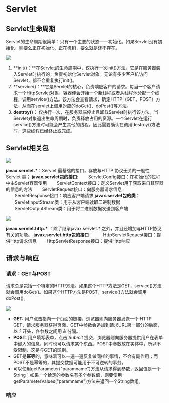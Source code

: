 # Servlet

## Servlet生命周期

Servlet的生命周期很简单：只有一个主要的状态——初始化。如果Servlet没有初始化，则要么正在初始化、正在撤销，要么就是还不存在。

![](http://ww1.sinaimg.cn/large/82c8e86egy1fdfhu9y4loj20jx0bs3zi)

1. **init()：**在Servlet的生命周期中，仅执行一次init()方法。它是在服务器装入Servlet时执行的，负责初始化Servlet对象。无论有多少客户机访问Servlet，都不会重复执行init()。
2. **service()：**它是Servlet的核心，负责响应客户的请求。每当一个客户请求一个HttpServlet对象，容器便会开始一个新线程或者从线程池分配一个线程，调用service()方法。该方法会查看请求，确定HTTP（GET、POST）方法，从而在servlet上调用对应的doGet()、doPost()等方法。
3. **destroy()：** 仅执行一次，在服务器端停止且卸载Servlet时执行该方法。当Servlet对象退出生命周期时，负责释放占用的资源。一个Servlet在运行service()方法时可能会产生其他的线程，因此需要确认在调用destroy()方法时，这些线程已经终止或完成。

## Servlet相关包

![](http://ww1.sinaimg.cn/large/82c8e86egy1fdlnrah12fj20go0830ta)

**javax.servlet.\***：Servlet 最基础的接口，存放与HTTP 协议无关的一般性Servlet 类；
**javax.servlet包的接口**:
　　ServletConfig接口：在初始化的过程中由Servlet容器使用
　　ServletContext接口：定义Servlet用于获取来自其容器的信息的方法
　　ServletRequest接口：向服务器请求信息
　　ServletResponse接口：响应客户端请求
**javax.servlet包的类**：
　　ServletInputStream类：用于从客户端读取二进制数据
　　ServletOutputStream类：用于将二进制数据发送到客户端

![](http://ww1.sinaimg.cn/large/82c8e86egy1fdlnttnqyij20ku0460t1)

**javax.servlet.http.\*** ：除了继承javax.servlet.* 之外，并且还增加与HTTP协议有关的功能。
**javax.servlet.http包的接口**：
　　HttpServletRequest接口：提供Http请求信息
　　HttpServletResponse接口：提供Http响应

## 请求与响应

### 请求：GET与POST

请求总是包括一个特定的HTTP方法。如果这个HTTP方法是GET，service()方法就会调用doGet()。如果这个HTTP方法是POST，service()方法就会调用doPost()。

![](http://ww1.sinaimg.cn/large/82c8e86egy1fdi2aoz3t9j20te0asq4a)

- **GET:** 用户点击指向一个页面的链接，浏览器则向服务器发送一个 HTTP GET，请求服务器获得页面。GET中参数会追加到请求URL第一部分的后面，以 _?_ 开头，各参数之间用 _&_ 分隔。
- **POST:** 用户填写表单，点击 *Submit* 提交，浏览器则向服务器提供用户在表单中键入的信息，同时也可以请求某个东西。POST中参数放在实体中，所以不受限制，这是与GET的区别。
- GET是**幂等**的，意味着可以一遍一遍反复做同样的事情，不会有副作用；而POST不是幂等的，其提交数据可能用于不可逆转的事务。
- 可以使用getParameter("paramname")方法从请求得到参数，返回值是一个String；如果一个给定的参数名有多个参数值，则要使用getParameterValues("paramname")方法来返回一个String数组。

### 响应

